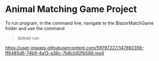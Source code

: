 # Animal Matching Game Project


To run program, in the command line, navigate to the BlazorMatchGame folder and use the command
> dotnet run

https://user-images.githubusercontent.com/59797227/147892356-ff8485d6-74b9-4a13-a36c-7b8cb92fb589.mp4

